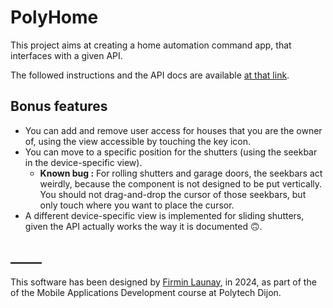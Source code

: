 # PolyHome

This project aims at creating a home automation command app, that interfaces with a given API.

The followed instructions and the API docs are available [at that link](https://www.lamarmotte.info/wp-content/uploads/2023/01/Android-Projet-PolyHome-3.pdf).

## Bonus features

* You can add and remove user access for houses that you are the owner of, using the view accessible by touching the key icon.
* You can move to a specific position for the shutters (using the seekbar in the device-specific view).
    * **Known bug :** For rolling shutters and garage doors, the seekbars act weirdly, because the component is not designed to be put vertically. You should not drag-and-drop the cursor of those seekbars, but only touch where you want to place the cursor.
* A different device-specific view is implemented for sliding shutters, given the API actually works the way it is documented 🙃.

## _____

This software has been designed by [Firmin Launay](mailto:Firmin_Launay@etu.u-bourgogne.fr), in 2024, as part of the of the Mobile Applications Development course at Polytech Dijon.
